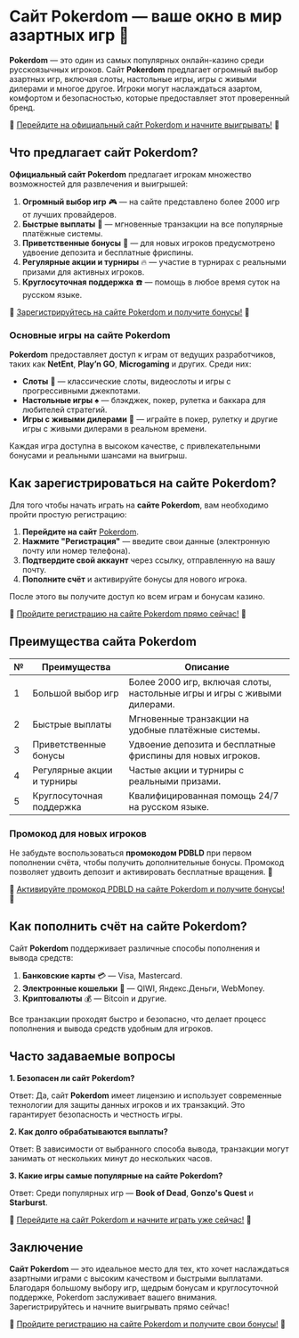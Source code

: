# Сайт Pokerdom — ваше окно в мир азартных игр 🎰

**Pokerdom** — это один из самых популярных онлайн-казино среди русскоязычных игроков. Сайт **Pokerdom** предлагает огромный выбор азартных игр, включая слоты, настольные игры, игры с живыми дилерами и многое другое. Игроки могут наслаждаться азартом, комфортом и безопасностью, которые предоставляет этот проверенный бренд.

🔗 [Перейдите на официальный сайт Pokerdom и начните выигрывать!](https://brandplay.link/4k77v2yx) 🔗

## Что предлагает сайт Pokerdom?

**Официальный сайт Pokerdom** предлагает игрокам множество возможностей для развлечения и выигрышей:

1. **Огромный выбор игр** 🎮 — на сайте представлено более 2000 игр от лучших провайдеров.
2. **Быстрые выплаты** 💸 — мгновенные транзакции на все популярные платёжные системы.
3. **Приветственные бонусы** 🎁 — для новых игроков предусмотрено удвоение депозита и бесплатные фриспины.
4. **Регулярные акции и турниры** 🔥 — участие в турнирах с реальными призами для активных игроков.
5. **Круглосуточная поддержка** ☎️ — помощь в любое время суток на русском языке.

🔗 [Зарегистрируйтесь на сайте Pokerdom и получите бонусы!](https://brandplay.link/4k77v2yx) 🔗

### Основные игры на сайте Pokerdom

**Pokerdom** предоставляет доступ к играм от ведущих разработчиков, таких как **NetEnt**, **Play’n GO**, **Microgaming** и других. Среди них:

- **Слоты** 🎰 — классические слоты, видеослоты и игры с прогрессивными джекпотами.
- **Настольные игры** ♠️ — блэкджек, покер, рулетка и баккара для любителей стратегий.
- **Игры с живыми дилерами** 🎲 — играйте в покер, рулетку и другие игры с живыми дилерами в реальном времени.

Каждая игра доступна в высоком качестве, с привлекательными бонусами и реальными шансами на выигрыш.

## Как зарегистрироваться на сайте Pokerdom?

Для того чтобы начать играть на **сайте Pokerdom**, вам необходимо пройти простую регистрацию:

1. **Перейдите на сайт** [Pokerdom](https://brandplay.link/4k77v2yx).
2. **Нажмите "Регистрация"** — введите свои данные (электронную почту или номер телефона).
3. **Подтвердите свой аккаунт** через ссылку, отправленную на вашу почту.
4. **Пополните счёт** и активируйте бонусы для нового игрока.

После этого вы получите доступ ко всем играм и бонусам казино.

🔗 [Пройдите регистрацию на сайте Pokerdom прямо сейчас!](https://brandplay.link/4k77v2yx) 🔗

## Преимущества сайта Pokerdom

| №  | Преимущества             | Описание                                                         |
|----|--------------------------|------------------------------------------------------------------|
| 1  | Большой выбор игр         | Более 2000 игр, включая слоты, настольные игры и игры с живыми дилерами.|
| 2  | Быстрые выплаты           | Мгновенные транзакции на удобные платёжные системы.               |
| 3  | Приветственные бонусы     | Удвоение депозита и бесплатные фриспины для новых игроков.       |
| 4  | Регулярные акции и турниры| Частые акции и турниры с реальными призами.                      |
| 5  | Круглосуточная поддержка  | Квалифицированная помощь 24/7 на русском языке.                  |

### Промокод для новых игроков

Не забудьте воспользоваться **промокодом PDBLD** при первом пополнении счёта, чтобы получить дополнительные бонусы. Промокод позволяет удвоить депозит и активировать бесплатные вращения. 🎁

🔗 [Активируйте промокод PDBLD на сайте Pokerdom и получите бонусы!](https://brandplay.link/4k77v2yx) 🔗

## Как пополнить счёт на сайте Pokerdom?

Сайт **Pokerdom** поддерживает различные способы пополнения и вывода средств:

1. **Банковские карты** 💳 — Visa, Mastercard.
2. **Электронные кошельки** 💼 — QIWI, Яндекс.Деньги, WebMoney.
3. **Криптовалюты** 💰 — Bitcoin и другие.

Все транзакции проходят быстро и безопасно, что делает процесс пополнения и вывода средств удобным для игроков.

## Часто задаваемые вопросы

**1. Безопасен ли сайт Pokerdom?**

Ответ: Да, сайт **Pokerdom** имеет лицензию и использует современные технологии для защиты данных игроков и их транзакций. Это гарантирует безопасность и честность игры.

**2. Как долго обрабатываются выплаты?**

Ответ: В зависимости от выбранного способа вывода, транзакции могут занимать от нескольких минут до нескольких часов.

**3. Какие игры самые популярные на сайте Pokerdom?**

Ответ: Среди популярных игр — **Book of Dead**, **Gonzo's Quest** и **Starburst**.

🔗 [Перейдите на сайт Pokerdom и начните играть уже сейчас!](https://brandplay.link/4k77v2yx) 🔗

## Заключение

**Сайт Pokerdom** — это идеальное место для тех, кто хочет наслаждаться азартными играми с высоким качеством и быстрыми выплатами. Благодаря большому выбору игр, щедрым бонусам и круглосуточной поддержке, Pokerdom заслуживает вашего внимания. Зарегистрируйтесь и начните выигрывать прямо сейчас!

🔗 [Пройдите регистрацию на сайте Pokerdom и получите свои бонусы!](https://brandplay.link/4k77v2yx) 🔗
